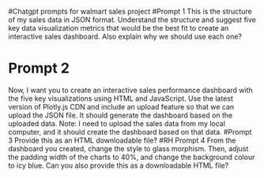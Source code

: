 #Chatgpt prompts for walmart sales project
#Prompt 1
This is the structure of my sales data in JSON format. Understand the structure and suggest five key data visualization metrics that would be the best fit to create an interactive sales dashboard. Also explain why we should use each one?
# Prompt 2
Now, I want you to create an interactive sales performance dashboard with the five key visualizations using HTML and JavaScript. Use the latest version of Plotly.js CDN and include an upload feature so that we can upload the JSON file. It should generate the dashboard based on the uploaded data.
Note: I need to upload the sales data from my local computer, and it should create the dashboard based on that data.
#Prompt 3
Provide this as an HTML downloadable file?
#RH  Prompt 4
From the dashboard you created, change the style to glass morphism. Then, adjust the padding width of the charts to 40%, and change the background colour to icy blue. Can you also provide this as a downloadable HTML file?

